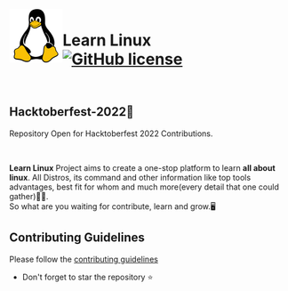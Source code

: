 <img src="linux-banner-readme.png" align="left" style="max-width: 100%; height: auto;" alt="linux penguin"/>

# Learn Linux <br/> [![GitHub license](https://img.shields.io/badge/license-MIT-blue.svg)](LICENSE) 
<br/>

## Hacktoberfest-2022🎃
Repository Open for Hacktoberfest 2022 Contributions. 

<br/>

**Learn Linux** Project aims to create a one-stop platform to learn **all about linux**. All Distros, its command and other information like top tools advantages, best fit for whom and much more(every detail that one could gather)🐧🐧.<br/>
So what are you waiting for contribute, learn and grow.🖥️

<!-- ## Explore the topics
- [Frontend Web Development](./Frontend-Web-Development)
- [Backend Web Development](./Backend-Web-Development)
- [Android Development](./Android-development) -->


## Contributing Guidelines

Please follow the [contributing guidelines](contributing.md)

* Don't forget to star the repository ⭐
